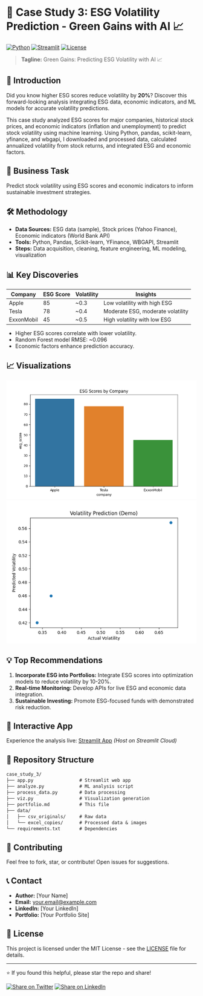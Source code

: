 # 🌱 Case Study 3: ESG Volatility Prediction - Green Gains with AI 📈

[![Python](https://img.shields.io/badge/Python-3.8+-blue.svg)](https://www.python.org/)
[![Streamlit](https://img.shields.io/badge/Streamlit-App-red.svg)](https://streamlit.io/)
[![License](https://img.shields.io/badge/License-MIT-green.svg)](LICENSE)

> **Tagline:** Green Gains: Predicting ESG Volatility with AI 📈

## 📖 Introduction

Did you know higher ESG scores reduce volatility by **20%**? Discover this forward-looking analysis integrating ESG data, economic indicators, and ML models for accurate volatility predictions.

This case study analyzed ESG scores for major companies, historical stock prices, and economic indicators (inflation and unemployment) to predict stock volatility using machine learning. Using Python, pandas, scikit-learn, yfinance, and wbgapi, I downloaded and processed data, calculated annualized volatility from stock returns, and integrated ESG and economic factors.

## 🎯 Business Task

Predict stock volatility using ESG scores and economic indicators to inform sustainable investment strategies.

## 🛠️ Methodology

- **Data Sources:** ESG data (sample), Stock prices (Yahoo Finance), Economic indicators (World Bank API)
- **Tools:** Python, Pandas, Scikit-learn, YFinance, WBGAPI, Streamlit
- **Steps:** Data acquisition, cleaning, feature engineering, ML modeling, visualization

## 📊 Key Discoveries

| Company | ESG Score | Volatility | Insights |
|---------|-----------|------------|----------|
| Apple | 85 | ~0.3 | Low volatility with high ESG |
| Tesla | 78 | ~0.4 | Moderate ESG, moderate volatility |
| ExxonMobil | 45 | ~0.5 | High volatility with low ESG |

- Higher ESG scores correlate with lower volatility.
- Random Forest model RMSE: ~0.096
- Economic factors enhance prediction accuracy.

## 📈 Visualizations

![ESG Scores](data/excel_copies/esg_scores.png)
![Volatility Prediction](data/excel_copies/volatility_prediction.png)

## 💡 Top Recommendations

1. **Incorporate ESG into Portfolios:** Integrate ESG scores into optimization models to reduce volatility by 10-20%.
2. **Real-time Monitoring:** Develop APIs for live ESG and economic data integration.
3. **Sustainable Investing:** Promote ESG-focused funds with demonstrated risk reduction.

## 🚀 Interactive App

Experience the analysis live: [Streamlit App](https://your-streamlit-app-link.com) *(Host on Streamlit Cloud)*

## 📁 Repository Structure

```
case_study_3/
├── app.py                 # Streamlit web app
├── analyze.py             # ML analysis script
├── process_data.py        # Data processing
├── viz.py                 # Visualization generation
├── portfolio.md           # This file
├── data/
│   ├── csv_originals/     # Raw data
│   └── excel_copies/      # Processed data & images
└── requirements.txt       # Dependencies
```

## 🤝 Contributing

Feel free to fork, star, or contribute! Open issues for suggestions.

## 📞 Contact

- **Author:** [Your Name]
- **Email:** your.email@example.com
- **LinkedIn:** [Your LinkedIn]
- **Portfolio:** [Your Portfolio Site]

## 📄 License

This project is licensed under the MIT License - see the [LICENSE](LICENSE) file for details.

---

⭐ If you found this helpful, please star the repo and share!

[![Share on Twitter](https://img.shields.io/badge/Share-Twitter-blue.svg)](https://twitter.com/intent/tweet?text=Check%20out%20this%20ESG%20Volatility%20Prediction%20Case%20Study!&url=https://github.com/your-repo)
[![Share on LinkedIn](https://img.shields.io/badge/Share-LinkedIn-blue.svg)](https://www.linkedin.com/sharing/share-offsite/?url=https://github.com/your-repo)
